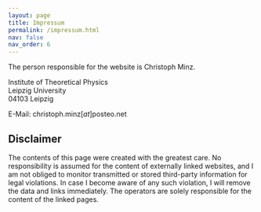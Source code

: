 ```yaml
---
layout: page
title: Impressum
permalink: /impressum.html
nav: false
nav_order: 6
---
```


The person responsible for the website is Christoph Minz.

Institute of Theoretical Physics <br />
Leipzig University <br />
04103 Leipzig

E-Mail: christoph.minz[_at_]posteo.net

## Disclaimer

The contents of this page were created with the greatest care. No responsibility is assumed for the content of externally linked websites, and I am not obliged to monitor transmitted or stored third-party information for legal violations. In case I become aware of any such violation, I will remove the data and links immediately. The operators are solely responsible for the content of the linked pages.
